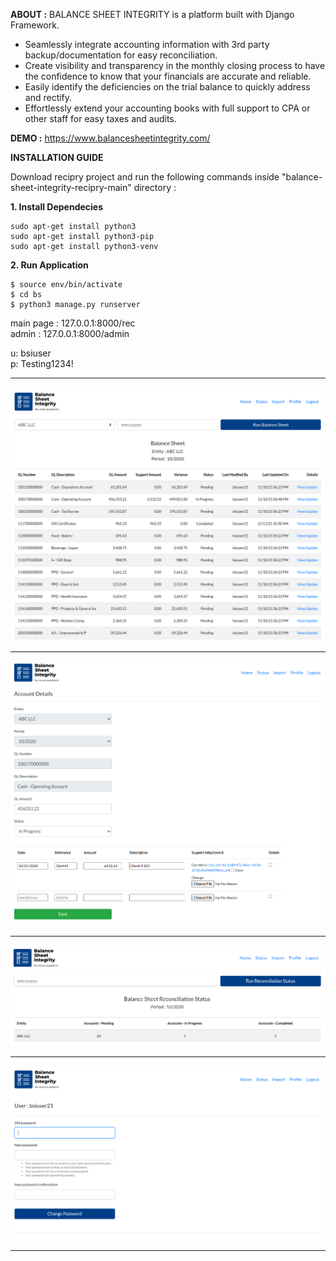 **ABOUT :** BALANCE SHEET INTEGRITY is a platform built with Django Framework. <br>
  - Seamlessly integrate accounting information with 3rd party backup/documentation for easy reconciliation. <br>
  - Create visibility and transparency in the monthly closing process to have the confidence to know that your financials are accurate and reliable. <br>
  - Easily identify the deficiencies on the trial balance to quickly address and rectify. <br>
  - Effortlessly extend your accounting books with full support to CPA or other staff for easy taxes and audits. <br>

**DEMO :** https://www.balancesheetintegrity.com/<br>

**INSTALLATION GUIDE<br>**

Download recipry project and run the following commands inside "balance-sheet-integrity-recipry-main" directory :<br>

**1. Install Dependecies<br>**
```
sudo apt-get install python3
sudo apt-get install python3-pip
sudo apt-get install python3-venv
```
**2. Run Application<br>**
```
$ source env/bin/activate
$ cd bs
$ python3 manage.py runserver
```
main page : 127.0.0.1:8000/rec<br>
admin     : 127.0.0.1:8000/admin<br>
  
u: bsiuser<br>
p: Testing1234!<br>
<hr>
<img src="bs/media/documents/bsi1.png">
<hr>
<img src="bs/media/documents/bsi2.png">
<hr>
<img src="bs/media/documents/bsi3.png">
<hr>
<img src="bs/media/documents/bsi4.png">
<hr>
